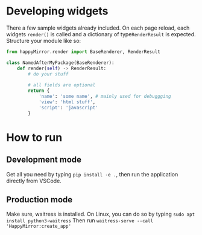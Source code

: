 # Developing widgets
There a few sample widgets already included. On each page reload, each widgets `render()` is called and
a dictionary of type`RenderResult` is expected. Structure your module like so:

```python
from happyMirror.render import BaseRenderer, RenderResult

class NamedAfterMyPackage(BaseRenderer):
    def render(self) -> RenderResult:
        # do your stuff
        
        # all fields are optional
        return {
            'name': 'some name', # mainly used for debuggging
            'view': 'html stuff',
            'script': 'javascript'
        }
```

# How to run
## Development mode
Get all you need by typing `pip install -e .`, then run the application directly from VSCode.

## Production mode
Make sure, waitress is installed. On Linux, you can do so by typing `sudo apt install python3-waitress`
Then run `waitress-serve --call 'HappyMirror:create_app'`
